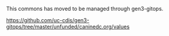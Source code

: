 This commons has moved to be managed through gen3-gitops. 

https://github.com/uc-cdis/gen3-gitops/tree/master/unfunded/caninedc.org/values
